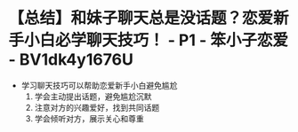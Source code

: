 # 【总结】和妹子聊天总是没话题？恋爱新手小白必学聊天技巧！ - P1 - 笨小子恋爱 - BV1dk4y1676U

-   学习聊天技巧可以帮助恋爱新手小白避免尴尬
    1.  学会主动提出话题，避免尴尬沉默
    2.  注意对方的兴趣爱好，找到共同话题
    3.  学会倾听对方，展示关心和尊重